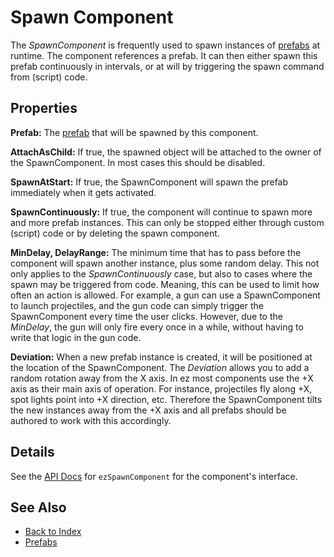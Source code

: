 # Spawn Component

The *SpawnComponent* is frequently used to spawn instances of [prefabs](../prefabs/prefabs-overview.md) at runtime. The component references a prefab. It can then either spawn this prefab continuously in intervals, or at will by triggering the spawn command from (script) code.

## Properties

**Prefab:** The [prefab](../prefabs/prefabs-overview.md) that will be spawned by this component.

**AttachAsChild:** If true, the spawned object will be attached to the owner of the SpawnComponent. In most cases this should be disabled.

**SpawnAtStart:** If true, the SpawnComponent will spawn the prefab immediately when it gets activated.

**SpawnContinuously:** If true, the component will continue to spawn more and more prefab instances. This can only be stopped either through custom (script) code or by deleting the spawn component.

**MinDelay, DelayRange:** The minimum time that has to pass before the component will spawn another instance, plus some random delay. This not only applies to the *SpawnContinuously* case, but also to cases where the spawn may be triggered from code. Meaning, this can be used to limit how often an action is allowed. For example, a gun can use a SpawnComponent to launch projectiles, and the gun code can simply trigger the SpawnComponent every time the user clicks. However, due to the *MinDelay*, the gun will only fire every once in a while, without having to write that logic in the gun code.

**Deviation:** When a new prefab instance is created, it will be positioned at the location of the SpawnComponent. The *Deviation* allows you to add a random rotation away from the X axis. In ez most components use the +X axis as their main axis of operation. For instance, projectiles fly along +X, spot lights point into +X direction, etc. Therefore the SpawnComponent tilts the new instances away from the +X axis and all prefabs should be authored to work with this accordingly.

## Details

See the [API Docs](../api-docs/api-docs.md) for `ezSpawnComponent` for the component's interface.

## See Also

* [Back to Index](../index.md)
* [Prefabs](../prefabs/prefabs-overview.md)
